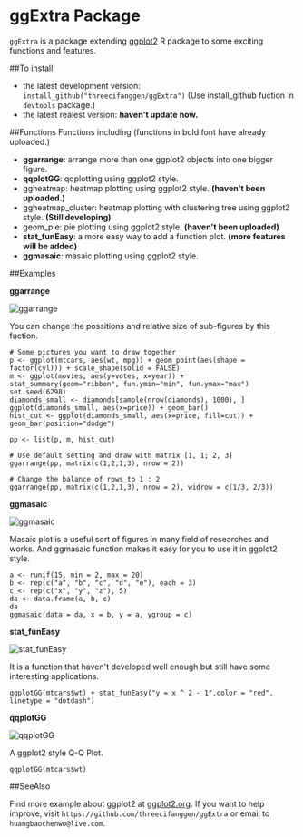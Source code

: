 # ggExtra Package

`ggExtra` is a package extending [ggplot2](http://ggplot2.org/) R package to some exciting functions and features.

##To install

* the latest development version: `install_github("threecifanggen/ggExtra")` (Use install_github fuction in `devtools` package.)
* the latest realest version: **haven't update now.**

##Functions
Functions including (functions in bold font have already uploaded.)

* **ggarrange**: arrange more than one ggplot2 objects into one bigger figure.
* **qqplotGG**: qqplotting using ggplot2 style.
* ggheatmap: heatmap plotting using ggplot2 style. **(haven't been uploaded.)**
* ggheatmap_cluster: heatmap plotting with clustering tree using ggplot2 style. **(Still developing)**
* geom_pie: pie plotting using ggplot2 style. **(haven't been uploaded)**
* **stat_funEasy**: a more easy way to add a function plot. **(more features will be added)**
* **ggmasaic**: masaic plotting using ggplot2 style. 

##Examples

**ggarrange**  

![ggarrange](https://raw.githubusercontent.com/threecifanggen/ggExtra/master/image/ggarrange.png)

You can change the possitions and relative size of sub-figures by this fuction.

	# Some pictures you want to draw together
	p <- ggplot(mtcars, aes(wt, mpg)) + geom_point(aes(shape = factor(cyl))) + scale_shape(solid = FALSE)
	m <- ggplot(movies, aes(y=votes, x=year)) + stat_summary(geom="ribbon", fun.ymin="min", fun.ymax="max")
	set.seed(6298)
	diamonds_small <- diamonds[sample(nrow(diamonds), 1000), ]
	ggplot(diamonds_small, aes(x=price)) + geom_bar()
	hist_cut <- ggplot(diamonds_small, aes(x=price, fill=cut)) + geom_bar(position="dodge")

	pp <- list(p, m, hist_cut)

	# Use default setting and draw with matrix [1, 1; 2, 3]
	ggarrange(pp, matrix(c(1,2,1,3), nrow = 2))

	# Change the balance of rows to 1 : 2
	ggarrange(pp, matrix(c(1,2,1,3), nrow = 2), widrow = c(1/3, 2/3))


**ggmasaic** 

![ggmasaic](https://raw.githubusercontent.com/threecifanggen/ggExtra/master/image/ggmasaic.png)

Masaic plot is a useful sort of figures in many field of researches and works. And ggmasaic function makes it easy for you to use it in ggplot2 style.

	a <- runif(15, min = 2, max = 20)
	b <- rep(c("a", "b", "c", "d", "e"), each = 3)
	c <- rep(c("x", "y", "z"), 5)
	da <- data.frame(a, b, c)
	da
	ggmasaic(data = da, x = b, y = a, ygroup = c)

**stat_funEasy** 

![stat_funEasy](https://raw.githubusercontent.com/threecifanggen/ggExtra/master/image/stat_funEasy.png)

It is a function that haven't developed well enough but still have some interesting applications. 

	qqplotGG(mtcars$wt) + stat_funEasy("y = x ^ 2 - 1",color = "red", linetype = "dotdash")

**qqplotGG** 

![qqplotGG](https://raw.githubusercontent.com/threecifanggen/ggExtra/master/image/qqplotGG.png)

A ggplot2 style Q-Q Plot.

	qqplotGG(mtcars$wt)

##SeeAlso

Find more example about ggplot2 at [ggplot2.org](http://ggplot2.org). If you want to help improve, visit `https://github.com/threecifanggen/ggExtra` or email to `huangbaochenwo@live.com`.

